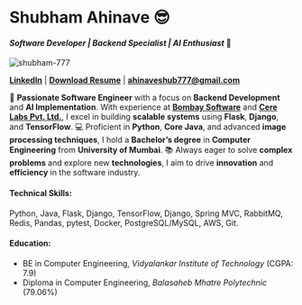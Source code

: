 # Shubham Ahinave 😎	
#### *Software Developer | Backend Specialist | AI Enthusiast* 🚀

<p align="left"> <img src="https://komarev.com/ghpvc/?username=shubham-777&label=Profile%20views&color=0e75b6&style=flat" alt="shubham-777" /> </p>

**[LinkedIn](https://www.linkedin.com/in/shubham-ahinave/)** | **[Download Resume](https://bit.ly/cv-shubham)** | **ahinaveshub777@gmail.com**

🚀 **Passionate Software Engineer** with a focus on **Backend Development** and **AI Implementation**. With experience at [**Bombay Software**](https://www.bombaysoftwares.com/) and [**Cere Labs Pvt. Ltd.**](https://www.cerelabs.com/), I excel in building **scalable systems** using **Flask**, **Django**, and **TensorFlow**. 💻 Proficient in **Python**, **Core Java**, and advanced **image processing techniques**, I hold a **Bachelor’s degree** in **Computer Engineering** from **University of Mumbai**. 📚 Always eager to solve **complex problems** and explore new **technologies**, I aim to drive **innovation** and **efficiency** in the software industry.


#### **Technical Skills:** 
Python, Java, Flask, Django, TensorFlow, Django, Spring MVC, RabbitMQ, Redis, Pandas, pytest, Docker, PostgreSQL/MySQL, AWS, Git.

#### **Education:** 
- BE in Computer Engineering, *Vidyalankar Institute of Technology* (CGPA: 7.9)
- Diploma in Computer Engineering, *Balasaheb Mhatre Polytechnic* (79.06%)
